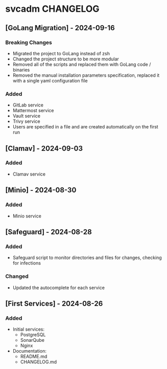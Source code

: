 # svcadm CHANGELOG

## [GoLang Migration] - 2024-09-16

### Breaking Changes
- Migrated the project to GoLang instead of zsh
- Changed the project structure to be more modular
- Removed all of the scripts and replaced them with GoLang code / binaries
- Removed the manual installation parameters specification, replaced it with a single yaml configuration file

### Added
- GitLab service
- Mattermost service
- Vault service
- Trivy service
- Users are specified in a file and are created automatically on the first run

## [Clamav] - 2024-09-03

### Added
- Clamav service

## [Minio] - 2024-08-30

### Added
- Minio service

## [Safeguard] - 2024-08-28

### Added
- Safeguard script to monitor directories and files for changes, checking for infections

### Changed
- Updated the autocomplete for each service

## [First Services] - 2024-08-26

### Added
- Initial services:
  - PostgreSQL
  - SonarQube
  - Nginx
- Documentation:
  - README.md
  - CHANGELOG.md
